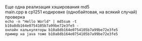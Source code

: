 Еще одна реализация хэширования md5 <br>
main.cpp в cp1251 кодировке (однобайтовая, на всякий случай) <br>
проверка <br>
`echo -n "Hello World" | md5sum -t `<br>
`b10a8db164e0754105b7a99be72e3fe5 - `<br>
`онлайн калькуляторы b10a8db164e0754105b7a99be72e3fe5 `<br>
`пример на java тоже b10a8db164e0754105b7a99be72e3fe5`
